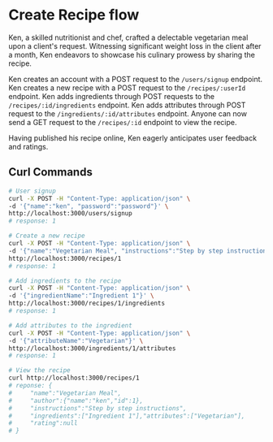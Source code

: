 # Create Recipe flow
Ken, a skilled nutritionist and chef, crafted a delectable vegetarian meal upon a client's request. Witnessing significant weight loss in the client after a month, Ken endeavors to showcase his culinary prowess by sharing the recipe.

Ken creates an account with a POST request to the `/users/signup` endpoint.
Ken creates a new recipe with a POST request to the `/recipes/:userId` endpoint.
Ken adds ingredients through POST requests to the `/recipes/:id/ingredients` endpoint.
Ken adds attributes through POST request to the `/ingredients/:id/attributes` endpoint.
Anyone can now send a GET request to the `/recipes/:id` endpoint to view the recipe. 

Having published his recipe online, Ken eagerly anticipates user feedback and ratings.

## Curl Commands
```bash
# User signup
curl -X POST -H "Content-Type: application/json" \
-d '{"name":"ken", "password":"password"}' \
http://localhost:3000/users/signup
# response: 1
```
```bash
# Create a new recipe
curl -X POST -H "Content-Type: application/json" \
-d '{"name":"Vegetarian Meal", "instructions":"Step by step instructions"}' \
http://localhost:3000/recipes/1
# response: 1
```
```bash
# Add ingredients to the recipe
curl -X POST -H "Content-Type: application/json" \
-d '{"ingredientName":"Ingredient 1"}' \
http://localhost:3000/recipes/1/ingredients
# response: 1
```
```bash
# Add attributes to the ingredient
curl -X POST -H "Content-Type: application/json" \
-d '{"attributeName":"Vegetarian"}' \
http://localhost:3000/ingredients/1/attributes
# response: 1
```
```bash
# View the recipe
curl http://localhost:3000/recipes/1
# reponse: {
#     "name":"Vegetarian Meal",
#     "author":{"name":"ken","id":1},
#     "instructions":"Step by step instructions",
#     "ingredients":["Ingredient 1"],"attributes":["Vegetarian"],
#     "rating":null
# }
```
